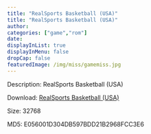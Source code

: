 ```yaml
---
title: "RealSports Basketball (USA)"
title: "RealSports Basketball (USA)"
author: 
categories: ["game","rom"]
date: 
displayInList: true
displayInMenu: false
dropCap: false
featuredImage: /img/miss/gamemiss.jpg
---
```


Description: RealSports Basketball (USA)

Download: <a href="https://kknackGearCT.ctfile.com/fs/2629127-327667894" target = "_blank" rel = "nofollow" > RealSports Basketball (USA)</a>

Size: 32768

MD5: E056001D304DB597BDD21B2968FCC3E6

